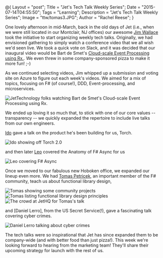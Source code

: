 @{
    Layout = "post";
    Title = "Jet's Tech Talk Weekly Series";
    Date = "2015-07-14T04:55:50";
    Tags = "Learning";
    Description = "Jet's Tech Talk Weekly Series";
    Image = "ttw/tomas3.JPG";
    Author = "Rachel Reese";
}

One lovely afternoon in mid-March, back in the old days of Jet (i.e., when we were still located in our Montclair, NJ offices) our awesome [Jim Wallace](http://extroverteddeveloper.com/) took the initiative to start organizing weekly tech talks. Originally, we had envisioned gathering to simply watch a conference video that we all wish we'd seen live. We took a quick vote on Slack, and it was decided that our inaugural video would be Bart de Smet's [Cloud-scale Event Processing using Rx.](http://www.infoq.com/presentations/cloud-rx). We even threw in some company-sponsored pizza to make it more fun! ;-) 

As we continued selecting videos, Jim whipped up a submission and voting site on Azure to figure out each week's videos. We aimed for a mix of topics, focusing on F# (of course!), DDD, Event-processing, and microservices. 

<!-- more --> 

![JetTechnology folks watching Bart de Smet's Cloud-scale Event Processing using Rx.](/FsBlog/images/ttw/bart.JPG) 

We ended up loving it so much that, to stick with one of our core values -- transparency -- we quickly expanded the repertoire to include live talks from our own engineers.

[Ido](https://www.linkedin.com/in/isamuelson) gave a talk on the product he's been building for us, Torch. 

![Ido showing off Torch 2.0](/FsBlog/images/ttw/ido.png)

and then later [Leo](https://twitter.com/eulerfx) covered the Anatomy of F# Async for us

![Leo covering F# Async](/FsBlog/images/ttw/leo-async.jpg)

Once we moved to our fabulous new Hoboken office, we expanded our lineup even more. We had [Tomas Petricek](https://twitter.com/tomaspetricek/), an important member of the F# community, teach us about functional library design, 

![Tomas showing some community projects](/FsBlog/images/ttw/tomas1.JPG) ![Tomas listing functional library design principles](/FsBlog/images/ttw/tomas2.JPG) ![The crowd at JetHQ for Tomas's talk](/FsBlog/images/ttw/tomas3.JPG)

and [Daniel Lerro], from the US Secret Service(!), gave a fascinating talk covering cyber crimes.

![Daniel Lerro talking about cyber crimes](/FsBlog/images/ttw/daniel.jpg)

The tech talks were so inspirational that Jet has since expanded them to be company-wide (and with better food than just pizza!). This week we're looking forward to hearing from the marketing team! They'll share their upcoming strategy for launch with the rest of us.
